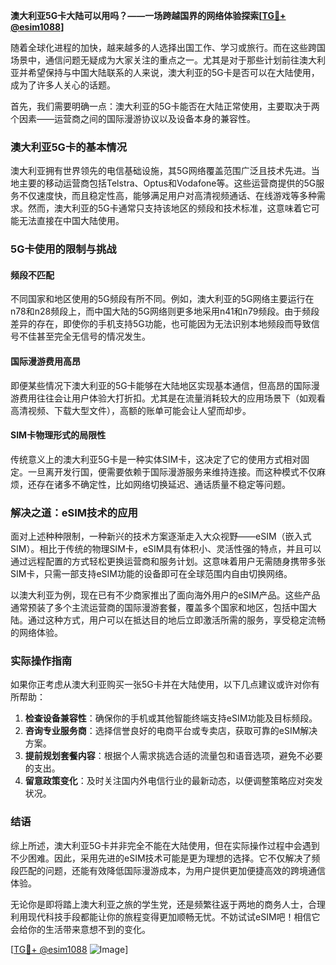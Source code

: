 **澳大利亚5G卡大陆可以用吗？——一场跨越国界的网络体验探索[[TG💪+ @esim1088](https://t.me/s/esim1088)]**

随着全球化进程的加快，越来越多的人选择出国工作、学习或旅行。而在这些跨国场景中，通信问题无疑成为大家关注的重点之一。尤其是对于那些计划前往澳大利亚并希望保持与中国大陆联系的人来说，澳大利亚的5G卡是否可以在大陆使用，成为了许多人关心的话题。

首先，我们需要明确一点：澳大利亚的5G卡能否在大陆正常使用，主要取决于两个因素——运营商之间的国际漫游协议以及设备本身的兼容性。

### **澳大利亚5G卡的基本情况**

澳大利亚拥有世界领先的电信基础设施，其5G网络覆盖范围广泛且技术先进。当地主要的移动运营商包括Telstra、Optus和Vodafone等。这些运营商提供的5G服务不仅速度快，而且稳定性高，能够满足用户对高清视频通话、在线游戏等多种需求。然而，澳大利亚的5G卡通常只支持该地区的频段和技术标准，这意味着它可能无法直接在中国大陆使用。

### **5G卡使用的限制与挑战**

#### **频段不匹配**
不同国家和地区使用的5G频段有所不同。例如，澳大利亚的5G网络主要运行在n78和n28频段上，而中国大陆的5G网络则更多地采用n41和n79频段。由于频段差异的存在，即使你的手机支持5G功能，也可能因为无法识别本地频段而导致信号不佳甚至完全无信号的情况发生。

#### **国际漫游费用高昂**
即便某些情况下澳大利亚的5G卡能够在大陆地区实现基本通信，但高昂的国际漫游费用往往会让用户体验大打折扣。尤其是在流量消耗较大的应用场景下（如观看高清视频、下载大型文件），高额的账单可能会让人望而却步。

#### **SIM卡物理形式的局限性**
传统意义上的澳大利亚5G卡是一种实体SIM卡，这决定了它的使用方式相对固定。一旦离开发行国，便需要依赖于国际漫游服务来维持连接。而这种模式不仅麻烦，还存在诸多不确定性，比如网络切换延迟、通话质量不稳定等问题。

### **解决之道：eSIM技术的应用**

面对上述种种限制，一种新兴的技术方案逐渐走入大众视野——eSIM（嵌入式SIM）。相比于传统的物理SIM卡，eSIM具有体积小、灵活性强的特点，并且可以通过远程配置的方式轻松更换运营商和服务计划。这意味着用户无需随身携带多张SIM卡，只需一部支持eSIM功能的设备即可在全球范围内自由切换网络。

以澳大利亚为例，现在已有不少商家推出了面向海外用户的eSIM产品。这些产品通常预装了多个主流运营商的国际漫游套餐，覆盖多个国家和地区，包括中国大陆。通过这种方式，用户可以在抵达目的地后立即激活所需的服务，享受稳定流畅的网络体验。

### **实际操作指南**

如果你正考虑从澳大利亚购买一张5G卡并在大陆使用，以下几点建议或许对你有所帮助：

1. **检查设备兼容性**：确保你的手机或其他智能终端支持eSIM功能及目标频段。
2. **咨询专业服务商**：选择信誉良好的电商平台或专卖店，获取可靠的eSIM解决方案。
3. **提前规划套餐内容**：根据个人需求挑选合适的流量包和语音选项，避免不必要的支出。
4. **留意政策变化**：及时关注国内外电信行业的最新动态，以便调整策略应对突发状况。

### **结语**

综上所述，澳大利亚5G卡并非完全不能在大陆使用，但在实际操作过程中会遇到不少困难。因此，采用先进的eSIM技术可能是更为理想的选择。它不仅解决了频段匹配的问题，还能有效降低国际漫游成本，为用户提供更加便捷高效的跨境通信体验。

无论你是即将踏上澳大利亚之旅的学生党，还是频繁往返于两地的商务人士，合理利用现代科技手段都能让你的旅程变得更加顺畅无忧。不妨试试eSIM吧！相信它会给你的生活带来意想不到的变化。

[[TG💪+ @esim1088](https://t.me/s/esim1088) ![Image](https://i.postimg.cc/4NQfJmqS/Snipaste-2025-05-13-00-14-12.png)]